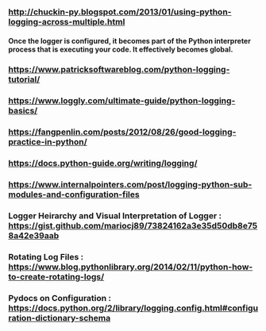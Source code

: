 ### http://chuckin-py.blogspot.com/2013/01/using-python-logging-across-multiple.html
#### Once the logger is configured, it becomes part of the Python interpreter process that is executing your code. It effectively becomes global. 
### https://www.patricksoftwareblog.com/python-logging-tutorial/
### https://www.loggly.com/ultimate-guide/python-logging-basics/
### https://fangpenlin.com/posts/2012/08/26/good-logging-practice-in-python/
### https://docs.python-guide.org/writing/logging/
### https://www.internalpointers.com/post/logging-python-sub-modules-and-configuration-files
### Logger Heirarchy and Visual Interpretation of Logger  : https://gist.github.com/mariocj89/73824162a3e35d50db8e758a42e39aab
### Rotating Log Files : https://www.blog.pythonlibrary.org/2014/02/11/python-how-to-create-rotating-logs/
### Pydocs on Configuration : https://docs.python.org/2/library/logging.config.html#configuration-dictionary-schema

